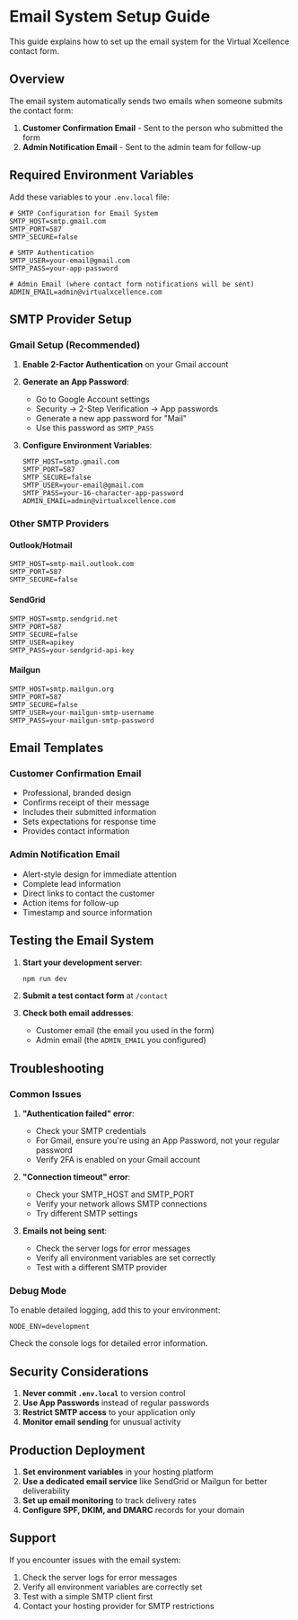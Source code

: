 # Email System Setup Guide

This guide explains how to set up the email system for the Virtual Xcellence contact form.

## Overview

The email system automatically sends two emails when someone submits the contact form:
1. **Customer Confirmation Email** - Sent to the person who submitted the form
2. **Admin Notification Email** - Sent to the admin team for follow-up

## Required Environment Variables

Add these variables to your `.env.local` file:

```env
# SMTP Configuration for Email System
SMTP_HOST=smtp.gmail.com
SMTP_PORT=587
SMTP_SECURE=false

# SMTP Authentication
SMTP_USER=your-email@gmail.com
SMTP_PASS=your-app-password

# Admin Email (where contact form notifications will be sent)
ADMIN_EMAIL=admin@virtualxcellence.com
```

## SMTP Provider Setup

### Gmail Setup (Recommended)

1. **Enable 2-Factor Authentication** on your Gmail account
2. **Generate an App Password**:
   - Go to Google Account settings
   - Security → 2-Step Verification → App passwords
   - Generate a new app password for "Mail"
   - Use this password as `SMTP_PASS`

3. **Configure Environment Variables**:
   ```env
   SMTP_HOST=smtp.gmail.com
   SMTP_PORT=587
   SMTP_SECURE=false
   SMTP_USER=your-email@gmail.com
   SMTP_PASS=your-16-character-app-password
   ADMIN_EMAIL=admin@virtualxcellence.com
   ```

### Other SMTP Providers

#### Outlook/Hotmail
```env
SMTP_HOST=smtp-mail.outlook.com
SMTP_PORT=587
SMTP_SECURE=false
```

#### SendGrid
```env
SMTP_HOST=smtp.sendgrid.net
SMTP_PORT=587
SMTP_SECURE=false
SMTP_USER=apikey
SMTP_PASS=your-sendgrid-api-key
```

#### Mailgun
```env
SMTP_HOST=smtp.mailgun.org
SMTP_PORT=587
SMTP_SECURE=false
SMTP_USER=your-mailgun-smtp-username
SMTP_PASS=your-mailgun-smtp-password
```

## Email Templates

### Customer Confirmation Email
- Professional, branded design
- Confirms receipt of their message
- Includes their submitted information
- Sets expectations for response time
- Provides contact information

### Admin Notification Email
- Alert-style design for immediate attention
- Complete lead information
- Direct links to contact the customer
- Action items for follow-up
- Timestamp and source information

## Testing the Email System

1. **Start your development server**:
   ```bash
   npm run dev
   ```

2. **Submit a test contact form** at `/contact`

3. **Check both email addresses**:
   - Customer email (the email you used in the form)
   - Admin email (the `ADMIN_EMAIL` you configured)

## Troubleshooting

### Common Issues

1. **"Authentication failed" error**:
   - Check your SMTP credentials
   - For Gmail, ensure you're using an App Password, not your regular password
   - Verify 2FA is enabled on your Gmail account

2. **"Connection timeout" error**:
   - Check your SMTP_HOST and SMTP_PORT
   - Verify your network allows SMTP connections
   - Try different SMTP settings

3. **Emails not being sent**:
   - Check the server logs for error messages
   - Verify all environment variables are set correctly
   - Test with a different SMTP provider

### Debug Mode

To enable detailed logging, add this to your environment:
```env
NODE_ENV=development
```

Check the console logs for detailed error information.

## Security Considerations

1. **Never commit `.env.local`** to version control
2. **Use App Passwords** instead of regular passwords
3. **Restrict SMTP access** to your application only
4. **Monitor email sending** for unusual activity

## Production Deployment

1. **Set environment variables** in your hosting platform
2. **Use a dedicated email service** like SendGrid or Mailgun for better deliverability
3. **Set up email monitoring** to track delivery rates
4. **Configure SPF, DKIM, and DMARC** records for your domain

## Support

If you encounter issues with the email system:
1. Check the server logs for error messages
2. Verify all environment variables are correctly set
3. Test with a simple SMTP client first
4. Contact your hosting provider for SMTP restrictions
